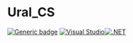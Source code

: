 # Ural_CS
[![Generic badge](https://img.shields.io/badge/<Code>-<C#>-<blueviolet>.svg)](https://shields.io/)
[![Visual Studio](https://img.shields.io/badge/--6C33AF?logo=visual%20studio)](https://visualstudio.microsoft.com/)[![.NET](https://img.shields.io/badge/--512BD4?logo=.net&logoColor=ffffff)](https://dotnet.microsoft.com/)
